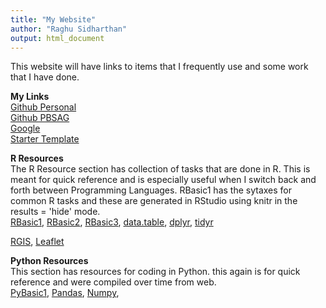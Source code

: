 ```yaml
---
title: "My Website"
author: "Raghu Sidharthan"
output: html_document
---
```


This website will have links to items that I frequently use and some work that I have done.

**My Links**  
[Github Personal](https://github.com/)  
[Github PBSAG](https://github.com/orgs/pbsag/dashboard)  
[Google](https://www.google.com/)  
[Starter Template](https://sidharthanr.github.io/Resource/Starter)  

**R Resources**  
The R Resource section has collection of tasks that are done in R. This is meant for quick reference and is especially useful when I switch back and forth between Programming Languages. RBasic1 has the sytaxes for common R tasks and these are  generated in RStudio using knitr in the results = 'hide' mode.  
[RBasic1](https://sidharthanr.github.io/Resource/RBasic1),
[RBasic2](https://sidharthanr.github.io/Resource/RBasic2),
[RBasic3](https://sidharthanr.github.io/Resource/RBasic3),
[data.table](https://sidharthanr.github.io/Resource/RDTable),
[dplyr](https://sidharthanr.github.io/Resource/dplyr),
[tidyr](https://sidharthanr.github.io/Resource/tidyr)

[RGIS](https://sidharthanr.github.io/Resource/RGIS),
[Leaflet](https://sidharthanr.github.io/Resource/Leaflet)

**Python Resources**  
This section has resources for coding in Python. this again is for quick reference and were compiled over time from web.  
[PyBasic1](https://sidharthanr.github.io/Resource/PyBasic1),
[Pandas](https://sidharthanr.github.io/Resource/Pandas),
[Numpy](https://sidharthanr.github.io/Resource/Numpy),